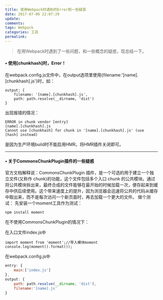 ```yaml
---
title: 使用Webpack时遇到的Error和一些疑惑
date: 2017-07-06 22:07:29
update:
comments:
tags: Webpack
categories: 工具
permalink:
---
```

>在用Webpack时遇到了一些问题，和一些概念的疑惑，现总结一下。
<!--more-->

#### • 使用[chunkhash]时，Error！
在webpack.config.js文件中，在output选项里使用{filename:'[name].[chunkhash].js'}时，如：

    output: {
        filename: '[name].[chunkhash].js',
        path: path.resolve(__dirname, 'dist')
    }

出现报错的情况：

    ERROR in chunk vendor [entry]
    [name].[chunkhash].js
    Cannot use [chunkhash] for chunk in '[name].[chunkhash].js' (use [hash] instead)

是因为生产环境build时不能启用HMR，将HMR插件关闭即可。

-------------

#### • 关于CommonsChunkPlugin插件的一些疑惑
官方文档解释说：CommonsChunkPlugin 插件，是一个可选的用于建立一个独立文件(又称作 chunk)的功能，这个文件包括多个入口 chunk 的公共模块。通过将公共模块拆出来，最终合成的文件能够在最开始的时候加载一次，便存起来到缓存中供后续使用。这个带来速度上的提升，因为浏览器会迅速将公共的代码从缓存中取出来，而不是每次访问一个新页面时，再去加载一个更大的文件。
做个测试：
先安装一个moment工具作为测试：

    npm install moment

在不使用CommonsChunkPlugin的情况下：

在入口文件index.js中

    import moment from 'moment';//导入模块moment
    console.log(moment().format());

在webpack.config.js中
```js
entry: {
    main:['index.js']
},
output: {
    path: path.resolve(__dirname, 'dist'),
    filename:'[name].js'
}
```
